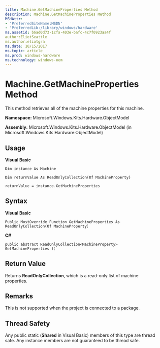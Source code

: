 ```yaml
---
title: Machine.GetMachineProperties Method
description: Machine.GetMachineProperties Method
MSHAttr:
- 'PreferredSiteName:MSDN'
- 'PreferredLib:/library/windows/hardware'
ms.assetid: b6ad0d73-1cfa-403e-bafc-4c7f0923aa4f
author:EliotSeattle
ms.author:eliotgra
ms.date: 10/15/2017
ms.topic: article
ms.prod: windows-hardware
ms.technology: windows-oem
---
```


# Machine.GetMachineProperties Method


This method retrieves all of the machine properties for this machine.

**Namespace:** Microsoft.Windows.Kits.Hardware.ObjectModel

**Assembly:** Microsoft.Windows.Kits.Hardware.ObjectModel (in Microsoft.Windows.Kits.Hardware.ObjectModel)

## <span id="Usage"></span><span id="usage"></span><span id="USAGE"></span>Usage


**Visual Basic**

`Dim instance As Machine`

`Dim returnValue As ReadOnlyCollection(Of MachineProperty)`

`returnValue = instance.GetMachineProperties`

## <span id="Syntax"></span><span id="syntax"></span><span id="SYNTAX"></span>Syntax


**Visual Basic**

`Public MustOverride Function GetMachineProperties As ReadOnlyCollection(Of MachineProperty)`

**C#**

`public abstract ReadOnlyCollection<MachineProperty> GetMachineProperties ()`

## <span id="Return_Value"></span><span id="return_value"></span><span id="RETURN_VALUE"></span>Return Value


Returns **ReadOnlyCollection**, which is a read-only list of machine properties.

## <span id="Remarks"></span><span id="remarks"></span><span id="REMARKS"></span>Remarks


This is not supported when the project is connected to a package.

## <span id="Thread_Safety"></span><span id="thread_safety"></span><span id="THREAD_SAFETY"></span>Thread Safety


Any public static (**Shared** in Visual Basic) members of this type are thread safe. Any instance members are not guaranteed to be thread safe.

 

 






